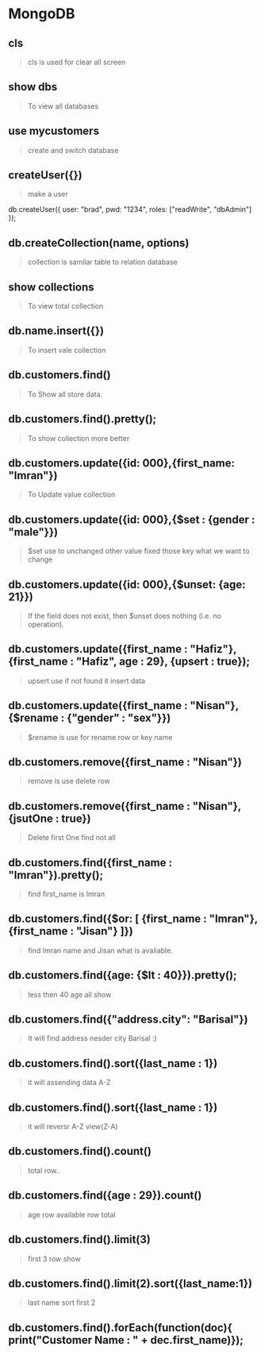 # MongoDB


## cls

> cls is used for clear all screen

## show dbs

> To view all databases

## use mycustomers

> create and switch database

## createUser({})

> make a user

db.createUser({
    user: "brad",
    pwd: "1234",
    roles: ["readWrite", "dbAdmin"]
});

## db.createCollection(name, options)

> collection is samilar table to relation database

## show collections

> To view total collection

## db.name.insert({})

> To insert vale collection

## db.customers.find()

> To Show all store data.

## db.customers.find().pretty();

> To show collection more better

## db.customers.update({id: 000},{first_name: "Imran"})

> To Update value collection 

## db.customers.update({id: 000},{$set : {gender : "male"}})

> $set use to unchanged other value fixed those key what we want to change

## db.customers.update({id: 000},{$unset: {age: 21}})

> If the field does not exist, then $unset does nothing (i.e. no operation).

## db.customers.update({first_name : "Hafiz"},{first_name : "Hafiz", age : 29}, {upsert : true});

> upsert use if not found it insert data

## db.customers.update({first_name : "Nisan"},{$rename : {"gender" : "sex"}})

> $rename is use for rename row or key name

## db.customers.remove({first_name : "Nisan"})

> remove is use delete row

## db.customers.remove({first_name : "Nisan"},{jsutOne : true})

> Delete first One find not all

## db.customers.find({first_name : "Imran"}).pretty();

> find first_name is Imran

## db.customers.find({$or: [ {first_name : "Imran"}, {first_name : "Jisan"} ]})

> find Imran name and Jisan what is avaliable.

## db.customers.find({age: {$lt : 40}}).pretty();

> less then 40 age all show

## db.customers.find({"address.city": "Barisal"})

> It will find address nesder city Barisal :) 

## db.customers.find().sort({last_name : 1})

> it will assending data A-Z

## db.customers.find().sort({last_name : 1})

> it will reversr A-Z view(Z-A)

## db.customers.find().count()

> total row..

## db.customers.find({age : 29}).count()

> age row available row total

## db.customers.find().limit(3)

> first 3 row show

## db.customers.find().limit(2).sort({last_name:1})

> last name sort first 2

## db.customers.find().forEach(function(doc){ print("Customer Name : " + dec.first_name)});